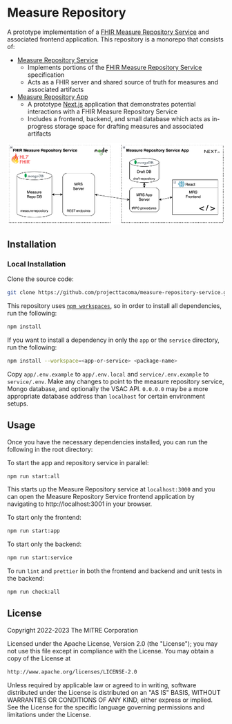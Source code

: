 # Measure Repository

A prototype implementation of a [FHIR Measure Repository Service](https://build.fhir.org/ig/HL7/cqf-measures/measure-repository-service.html) and associated frontend application. This repository is a monorepo that consists of: 
- [Measure Repository Service](https://github.com/projecttacoma/measure-repository/blob/main/service/README.md)
  - Implements portions of the [FHIR Measure Repository Service](https://build.fhir.org/ig/HL7/cqf-measures/measure-repository-service.html) specification
  - Acts as a FHIR server and shared source of truth for measures and associated artifacts
- [Measure Repository App](https://github.com/projecttacoma/measure-repository/blob/main/app/README.md)
  - A prototype [Next.js](https://nextjs.org/) application that demonstrates potential interactions with a FHIR Measure Repository Service
  - Includes a frontend, backend, and small database which acts as in-progress storage space for drafting measures and associated artifacts

![Screenshot of Measure Repository and App Interaction](./MRS-diagram.png)

## Installation

### Local Installation

Clone the source code:

```bash
git clone https://github.com/projecttacoma/measure-repository-service.git
```

This repository uses [`npm workspaces`](https://docs.npmjs.com/cli/v7/using-npm/workspaces), so in order to install all dependencies, run the following:

```bash
npm install
```

If you want to install a dependency in only the `app` or the `service` directory, run the following:

```bash
npm install --workspace=<app-or-service> <package-name>
```

Copy `app/.env.example` to `app/.env.local` and `service/.env.example` to `service/.env`. Make any changes to point to the measure repository service, Mongo database, and optionally the VSAC API. `0.0.0.0` may be a more appropriate database address than `localhost` for certain environment setups.

## Usage

Once you have the necessary dependencies installed, you can run the following in the root directory:

To start the app and repository service in parallel:

```bash
npm run start:all
```

This starts up the Measure Repository service at `localhost:3000` and you can open the Measure Repository Service frontend application by navigating to http://localhost:3001 in your browser.

To start only the frontend:

```bash
npm run start:app
```

To start only the backend:

```bash
npm run start:service
```

To run `lint` and `prettier` in both the frontend and backend and unit tests in the backend:

```bash
npm run check:all
```

## License

Copyright 2022-2023 The MITRE Corporation

Licensed under the Apache License, Version 2.0 (the "License"); you may not use this file except in compliance with the License. You may obtain a copy of the License at

```bash
http://www.apache.org/licenses/LICENSE-2.0
```

Unless required by applicable law or agreed to in writing, software distributed under the License is distributed on an "AS IS" BASIS, WITHOUT WARRANTIES OR CONDITIONS OF ANY KIND, either express or implied. See the License for the specific language governing permissions and limitations under the License.
